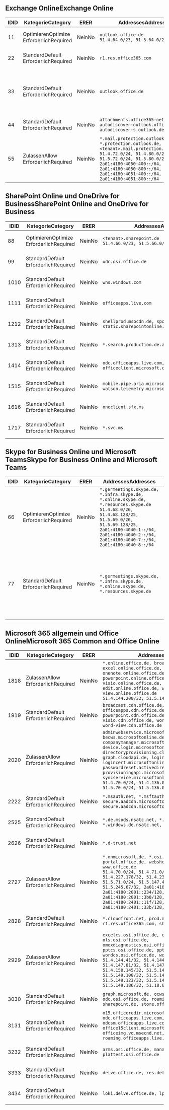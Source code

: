 <!--THIS FILE IS AUTOMATICALLY GENERATED. MANUAL CHANGES WILL BE OVERWRITTEN.-->
<!--Please contact the Office 365 Endpoints team with any questions.-->
<!--Germany endpoints version 2019062800-->
<!--File generated 2019-06-28 11:00:15.7010-->

## <a name="exchange-online"></a><span data-ttu-id="fbe36-101">Exchange Online</span><span class="sxs-lookup"><span data-stu-id="fbe36-101">Exchange Online</span></span>

<span data-ttu-id="fbe36-102">ID</span><span class="sxs-lookup"><span data-stu-id="fbe36-102">ID</span></span> | <span data-ttu-id="fbe36-103">Kategorie</span><span class="sxs-lookup"><span data-stu-id="fbe36-103">Category</span></span> | <span data-ttu-id="fbe36-104">ER</span><span class="sxs-lookup"><span data-stu-id="fbe36-104">ER</span></span> | <span data-ttu-id="fbe36-105">Addresses</span><span class="sxs-lookup"><span data-stu-id="fbe36-105">Addresses</span></span> | <span data-ttu-id="fbe36-106">Ports</span><span class="sxs-lookup"><span data-stu-id="fbe36-106">Ports</span></span>
-- | -------------------- | -- | ------------------------------------------------------------------------------------------------------------------------------------------------------------------------------------------------------------------------------------------------------------ | -------------------------------
<span data-ttu-id="fbe36-107">1</span><span class="sxs-lookup"><span data-stu-id="fbe36-107">1</span></span> | <span data-ttu-id="fbe36-108">Optimieren</span><span class="sxs-lookup"><span data-stu-id="fbe36-108">Optimize</span></span><BR><span data-ttu-id="fbe36-109">Erforderlich</span><span class="sxs-lookup"><span data-stu-id="fbe36-109">Required</span></span> | <span data-ttu-id="fbe36-110">Nein</span><span class="sxs-lookup"><span data-stu-id="fbe36-110">No</span></span> | `outlook.office.de`<BR>`51.4.64.0/23, 51.5.64.0/23` | <span data-ttu-id="fbe36-111">**TCP:** 443, 80</span><span class="sxs-lookup"><span data-stu-id="fbe36-111">**TCP:** 443, 80</span></span>
<span data-ttu-id="fbe36-112">2</span><span class="sxs-lookup"><span data-stu-id="fbe36-112">2</span></span> | <span data-ttu-id="fbe36-113">Standard</span><span class="sxs-lookup"><span data-stu-id="fbe36-113">Default</span></span><BR><span data-ttu-id="fbe36-114">Erforderlich</span><span class="sxs-lookup"><span data-stu-id="fbe36-114">Required</span></span> | <span data-ttu-id="fbe36-115">Nein</span><span class="sxs-lookup"><span data-stu-id="fbe36-115">No</span></span> | `r1.res.office365.com` | <span data-ttu-id="fbe36-116">**TCP:** 443, 80</span><span class="sxs-lookup"><span data-stu-id="fbe36-116">**TCP:** 443, 80</span></span>
<span data-ttu-id="fbe36-117">3</span><span class="sxs-lookup"><span data-stu-id="fbe36-117">3</span></span> | <span data-ttu-id="fbe36-118">Standard</span><span class="sxs-lookup"><span data-stu-id="fbe36-118">Default</span></span><BR><span data-ttu-id="fbe36-119">Erforderlich</span><span class="sxs-lookup"><span data-stu-id="fbe36-119">Required</span></span> | <span data-ttu-id="fbe36-120">Nein</span><span class="sxs-lookup"><span data-stu-id="fbe36-120">No</span></span> | `outlook.office.de` | <span data-ttu-id="fbe36-121">**TCP:** 143, 25, 587, 993, 995</span><span class="sxs-lookup"><span data-stu-id="fbe36-121">**TCP:** 143, 25, 587, 993, 995</span></span>
<span data-ttu-id="fbe36-122">4</span><span class="sxs-lookup"><span data-stu-id="fbe36-122">4</span></span> | <span data-ttu-id="fbe36-123">Standard</span><span class="sxs-lookup"><span data-stu-id="fbe36-123">Default</span></span><BR><span data-ttu-id="fbe36-124">Erforderlich</span><span class="sxs-lookup"><span data-stu-id="fbe36-124">Required</span></span> | <span data-ttu-id="fbe36-125">Nein</span><span class="sxs-lookup"><span data-stu-id="fbe36-125">No</span></span> | `attachments.office365-net.de, autodiscover-outlook.office.de, autodiscover-s.outlook.de` | <span data-ttu-id="fbe36-126">**TCP:** 443, 80</span><span class="sxs-lookup"><span data-stu-id="fbe36-126">**TCP:** 443, 80</span></span>
<span data-ttu-id="fbe36-127">5</span><span class="sxs-lookup"><span data-stu-id="fbe36-127">5</span></span> | <span data-ttu-id="fbe36-128">Zulassen</span><span class="sxs-lookup"><span data-stu-id="fbe36-128">Allow</span></span><BR><span data-ttu-id="fbe36-129">Erforderlich</span><span class="sxs-lookup"><span data-stu-id="fbe36-129">Required</span></span> | <span data-ttu-id="fbe36-130">Nein</span><span class="sxs-lookup"><span data-stu-id="fbe36-130">No</span></span> | `*.mail.protection.outlook.de, *.protection.outlook.de, <tenant>.mail.protection.outlook.de`<BR>`51.4.72.0/24, 51.4.80.0/27, 51.5.72.0/24, 51.5.80.0/27, 2a01:4180:4050:400::/64, 2a01:4180:4050:800::/64, 2a01:4180:4051:400::/64, 2a01:4180:4051:800::/64` | <span data-ttu-id="fbe36-131">**TCP:** 25, 443</span><span class="sxs-lookup"><span data-stu-id="fbe36-131">**TCP:** 25, 443</span></span>

## <a name="sharepoint-online-and-onedrive-for-business"></a><span data-ttu-id="fbe36-132">SharePoint Online und OneDrive for Business</span><span class="sxs-lookup"><span data-stu-id="fbe36-132">SharePoint Online and OneDrive for Business</span></span>

<span data-ttu-id="fbe36-133">ID</span><span class="sxs-lookup"><span data-stu-id="fbe36-133">ID</span></span> | <span data-ttu-id="fbe36-134">Kategorie</span><span class="sxs-lookup"><span data-stu-id="fbe36-134">Category</span></span> | <span data-ttu-id="fbe36-135">ER</span><span class="sxs-lookup"><span data-stu-id="fbe36-135">ER</span></span> | <span data-ttu-id="fbe36-136">Addresses</span><span class="sxs-lookup"><span data-stu-id="fbe36-136">Addresses</span></span> | <span data-ttu-id="fbe36-137">Ports</span><span class="sxs-lookup"><span data-stu-id="fbe36-137">Ports</span></span>
-- | -------------------- | -- | ------------------------------------------------------------------------------ | ----------------
<span data-ttu-id="fbe36-138">8</span><span class="sxs-lookup"><span data-stu-id="fbe36-138">8</span></span> | <span data-ttu-id="fbe36-139">Optimieren</span><span class="sxs-lookup"><span data-stu-id="fbe36-139">Optimize</span></span><BR><span data-ttu-id="fbe36-140">Erforderlich</span><span class="sxs-lookup"><span data-stu-id="fbe36-140">Required</span></span> | <span data-ttu-id="fbe36-141">Nein</span><span class="sxs-lookup"><span data-stu-id="fbe36-141">No</span></span> | `<tenant>.sharepoint.de`<BR>`51.4.66.0/23, 51.5.66.0/23` | <span data-ttu-id="fbe36-142">**TCP:** 443, 80</span><span class="sxs-lookup"><span data-stu-id="fbe36-142">**TCP:** 443, 80</span></span>
<span data-ttu-id="fbe36-143">9</span><span class="sxs-lookup"><span data-stu-id="fbe36-143">9</span></span> | <span data-ttu-id="fbe36-144">Standard</span><span class="sxs-lookup"><span data-stu-id="fbe36-144">Default</span></span><BR><span data-ttu-id="fbe36-145">Erforderlich</span><span class="sxs-lookup"><span data-stu-id="fbe36-145">Required</span></span> | <span data-ttu-id="fbe36-146">Nein</span><span class="sxs-lookup"><span data-stu-id="fbe36-146">No</span></span> | `odc.osi.office.de` | <span data-ttu-id="fbe36-147">**TCP:** 443, 80</span><span class="sxs-lookup"><span data-stu-id="fbe36-147">**TCP:** 443, 80</span></span>
<span data-ttu-id="fbe36-148">10</span><span class="sxs-lookup"><span data-stu-id="fbe36-148">10</span></span> | <span data-ttu-id="fbe36-149">Standard</span><span class="sxs-lookup"><span data-stu-id="fbe36-149">Default</span></span><BR><span data-ttu-id="fbe36-150">Erforderlich</span><span class="sxs-lookup"><span data-stu-id="fbe36-150">Required</span></span> | <span data-ttu-id="fbe36-151">Nein</span><span class="sxs-lookup"><span data-stu-id="fbe36-151">No</span></span> | `wns.windows.com` | <span data-ttu-id="fbe36-152">**TCP:** 443, 80</span><span class="sxs-lookup"><span data-stu-id="fbe36-152">**TCP:** 443, 80</span></span>
<span data-ttu-id="fbe36-153">11</span><span class="sxs-lookup"><span data-stu-id="fbe36-153">11</span></span> | <span data-ttu-id="fbe36-154">Standard</span><span class="sxs-lookup"><span data-stu-id="fbe36-154">Default</span></span><BR><span data-ttu-id="fbe36-155">Erforderlich</span><span class="sxs-lookup"><span data-stu-id="fbe36-155">Required</span></span> | <span data-ttu-id="fbe36-156">Nein</span><span class="sxs-lookup"><span data-stu-id="fbe36-156">No</span></span> | `officeapps.live.com` | <span data-ttu-id="fbe36-157">**TCP:** 443, 80</span><span class="sxs-lookup"><span data-stu-id="fbe36-157">**TCP:** 443, 80</span></span>
<span data-ttu-id="fbe36-158">12</span><span class="sxs-lookup"><span data-stu-id="fbe36-158">12</span></span> | <span data-ttu-id="fbe36-159">Standard</span><span class="sxs-lookup"><span data-stu-id="fbe36-159">Default</span></span><BR><span data-ttu-id="fbe36-160">Erforderlich</span><span class="sxs-lookup"><span data-stu-id="fbe36-160">Required</span></span> | <span data-ttu-id="fbe36-161">Nein</span><span class="sxs-lookup"><span data-stu-id="fbe36-161">No</span></span> | `shellprod.msocdn.de, spoprod-a.akamaihd.net, static.sharepointonline.com` | <span data-ttu-id="fbe36-162">**TCP:** 443, 80</span><span class="sxs-lookup"><span data-stu-id="fbe36-162">**TCP:** 443, 80</span></span>
<span data-ttu-id="fbe36-163">13</span><span class="sxs-lookup"><span data-stu-id="fbe36-163">13</span></span> | <span data-ttu-id="fbe36-164">Standard</span><span class="sxs-lookup"><span data-stu-id="fbe36-164">Default</span></span><BR><span data-ttu-id="fbe36-165">Erforderlich</span><span class="sxs-lookup"><span data-stu-id="fbe36-165">Required</span></span> | <span data-ttu-id="fbe36-166">Nein</span><span class="sxs-lookup"><span data-stu-id="fbe36-166">No</span></span> | `*.search.production.de.azuretrafficmanager.de` | <span data-ttu-id="fbe36-167">**TCP:** 443</span><span class="sxs-lookup"><span data-stu-id="fbe36-167">**TCP:** 443</span></span>
<span data-ttu-id="fbe36-168">14</span><span class="sxs-lookup"><span data-stu-id="fbe36-168">14</span></span> | <span data-ttu-id="fbe36-169">Standard</span><span class="sxs-lookup"><span data-stu-id="fbe36-169">Default</span></span><BR><span data-ttu-id="fbe36-170">Erforderlich</span><span class="sxs-lookup"><span data-stu-id="fbe36-170">Required</span></span> | <span data-ttu-id="fbe36-171">Nein</span><span class="sxs-lookup"><span data-stu-id="fbe36-171">No</span></span> | `odc.officeapps.live.com, officeclient.microsoft.com` | <span data-ttu-id="fbe36-172">**TCP:** 443, 80</span><span class="sxs-lookup"><span data-stu-id="fbe36-172">**TCP:** 443, 80</span></span>
<span data-ttu-id="fbe36-173">15</span><span class="sxs-lookup"><span data-stu-id="fbe36-173">15</span></span> | <span data-ttu-id="fbe36-174">Standard</span><span class="sxs-lookup"><span data-stu-id="fbe36-174">Default</span></span><BR><span data-ttu-id="fbe36-175">Erforderlich</span><span class="sxs-lookup"><span data-stu-id="fbe36-175">Required</span></span> | <span data-ttu-id="fbe36-176">Nein</span><span class="sxs-lookup"><span data-stu-id="fbe36-176">No</span></span> | `mobile.pipe.aria.microsoft.com, ssw.live.com, watson.telemetry.microsoft.com` | <span data-ttu-id="fbe36-177">**TCP:** 443, 80</span><span class="sxs-lookup"><span data-stu-id="fbe36-177">**TCP:** 443, 80</span></span>
<span data-ttu-id="fbe36-178">16</span><span class="sxs-lookup"><span data-stu-id="fbe36-178">16</span></span> | <span data-ttu-id="fbe36-179">Standard</span><span class="sxs-lookup"><span data-stu-id="fbe36-179">Default</span></span><BR><span data-ttu-id="fbe36-180">Erforderlich</span><span class="sxs-lookup"><span data-stu-id="fbe36-180">Required</span></span> | <span data-ttu-id="fbe36-181">Nein</span><span class="sxs-lookup"><span data-stu-id="fbe36-181">No</span></span> | `oneclient.sfx.ms` | <span data-ttu-id="fbe36-182">**TCP:** 443, 80</span><span class="sxs-lookup"><span data-stu-id="fbe36-182">**TCP:** 443, 80</span></span>
<span data-ttu-id="fbe36-183">17</span><span class="sxs-lookup"><span data-stu-id="fbe36-183">17</span></span> | <span data-ttu-id="fbe36-184">Standard</span><span class="sxs-lookup"><span data-stu-id="fbe36-184">Default</span></span><BR><span data-ttu-id="fbe36-185">Erforderlich</span><span class="sxs-lookup"><span data-stu-id="fbe36-185">Required</span></span> | <span data-ttu-id="fbe36-186">Nein</span><span class="sxs-lookup"><span data-stu-id="fbe36-186">No</span></span> | `*.svc.ms` | <span data-ttu-id="fbe36-187">**TCP:** 443, 80</span><span class="sxs-lookup"><span data-stu-id="fbe36-187">**TCP:** 443, 80</span></span>

## <a name="skype-for-business-online-and-microsoft-teams"></a><span data-ttu-id="fbe36-188">Skype for Business Online und Microsoft Teams</span><span class="sxs-lookup"><span data-stu-id="fbe36-188">Skype for Business Online and Microsoft Teams</span></span>

<span data-ttu-id="fbe36-189">ID</span><span class="sxs-lookup"><span data-stu-id="fbe36-189">ID</span></span> | <span data-ttu-id="fbe36-190">Kategorie</span><span class="sxs-lookup"><span data-stu-id="fbe36-190">Category</span></span> | <span data-ttu-id="fbe36-191">ER</span><span class="sxs-lookup"><span data-stu-id="fbe36-191">ER</span></span> | <span data-ttu-id="fbe36-192">Addresses</span><span class="sxs-lookup"><span data-stu-id="fbe36-192">Addresses</span></span> | <span data-ttu-id="fbe36-193">Ports</span><span class="sxs-lookup"><span data-stu-id="fbe36-193">Ports</span></span>
-- | -------------------- | -- | ----------------------------------------------------------------------------------------------------------------------------------------------------------------------------------------------------------------------------------------------- | --------------------------------------------------
<span data-ttu-id="fbe36-194">6</span><span class="sxs-lookup"><span data-stu-id="fbe36-194">6</span></span> | <span data-ttu-id="fbe36-195">Optimieren</span><span class="sxs-lookup"><span data-stu-id="fbe36-195">Optimize</span></span><BR><span data-ttu-id="fbe36-196">Erforderlich</span><span class="sxs-lookup"><span data-stu-id="fbe36-196">Required</span></span> | <span data-ttu-id="fbe36-197">Nein</span><span class="sxs-lookup"><span data-stu-id="fbe36-197">No</span></span> | `*.germeetings.skype.de, *.infra.skype.de, *.online.skype.de, *.resources.skype.de`<BR>`51.4.68.0/26, 51.4.68.128/25, 51.5.69.0/26, 51.5.69.128/25, 2a01:4180:4040:1::/64, 2a01:4180:4040:2::/64, 2a01:4180:4040:7::/64, 2a01:4180:4040:8::/64` | <span data-ttu-id="fbe36-198">**TCP:** 443, 80</span><span class="sxs-lookup"><span data-stu-id="fbe36-198">**TCP:** 443, 80</span></span><BR><span data-ttu-id="fbe36-199">**UDP:** 3478</span><span class="sxs-lookup"><span data-stu-id="fbe36-199">**UDP:** 3478</span></span>
<span data-ttu-id="fbe36-200">7</span><span class="sxs-lookup"><span data-stu-id="fbe36-200">7</span></span> | <span data-ttu-id="fbe36-201">Standard</span><span class="sxs-lookup"><span data-stu-id="fbe36-201">Default</span></span><BR><span data-ttu-id="fbe36-202">Erforderlich</span><span class="sxs-lookup"><span data-stu-id="fbe36-202">Required</span></span> | <span data-ttu-id="fbe36-203">Nein</span><span class="sxs-lookup"><span data-stu-id="fbe36-203">No</span></span> | `*.germeetings.skype.de, *.infra.skype.de, *.online.skype.de, *.resources.skype.de` | <span data-ttu-id="fbe36-204">**TCP:** 5061, 50000-59999</span><span class="sxs-lookup"><span data-stu-id="fbe36-204">**TCP:** 5061, 50000-59999</span></span><BR><span data-ttu-id="fbe36-205">**UDP:** 50000-59999</span><span class="sxs-lookup"><span data-stu-id="fbe36-205">**UDP:** 50000-59999</span></span>

## <a name="microsoft-365-common-and-office-online"></a><span data-ttu-id="fbe36-206">Microsoft 365 allgemein und Office Online</span><span class="sxs-lookup"><span data-stu-id="fbe36-206">Microsoft 365 Common and Office Online</span></span>

<span data-ttu-id="fbe36-207">ID</span><span class="sxs-lookup"><span data-stu-id="fbe36-207">ID</span></span> | <span data-ttu-id="fbe36-208">Kategorie</span><span class="sxs-lookup"><span data-stu-id="fbe36-208">Category</span></span> | <span data-ttu-id="fbe36-209">ER</span><span class="sxs-lookup"><span data-stu-id="fbe36-209">ER</span></span> | <span data-ttu-id="fbe36-210">Addresses</span><span class="sxs-lookup"><span data-stu-id="fbe36-210">Addresses</span></span> | <span data-ttu-id="fbe36-211">Ports</span><span class="sxs-lookup"><span data-stu-id="fbe36-211">Ports</span></span>
-- | ------------------- | -- | ---------------------------------------------------------------------------------------------------------------------------------------------------------------------------------------------------------------------------------------------------------------------------------------------------------------------------------------------------------------------------------------------------------------------------------------------------------------------------------- | ----------------
<span data-ttu-id="fbe36-212">18</span><span class="sxs-lookup"><span data-stu-id="fbe36-212">18</span></span> | <span data-ttu-id="fbe36-213">Zulassen</span><span class="sxs-lookup"><span data-stu-id="fbe36-213">Allow</span></span><BR><span data-ttu-id="fbe36-214">Erforderlich</span><span class="sxs-lookup"><span data-stu-id="fbe36-214">Required</span></span> | <span data-ttu-id="fbe36-215">Nein</span><span class="sxs-lookup"><span data-stu-id="fbe36-215">No</span></span> | `*.online.office.de, broadcast.online.office.de, excel.online.office.de, onenote.online.office.de, powerpoint.online.office.de, visio.online.office.de, word-edit.online.office.de, word-view.online.office.de`<BR>`51.4.144.200/32, 51.5.149.3/32, 51.18.16.0/23` | <span data-ttu-id="fbe36-216">**TCP:** 443</span><span class="sxs-lookup"><span data-stu-id="fbe36-216">**TCP:** 443</span></span>
<span data-ttu-id="fbe36-217">19</span><span class="sxs-lookup"><span data-stu-id="fbe36-217">19</span></span> | <span data-ttu-id="fbe36-218">Standard</span><span class="sxs-lookup"><span data-stu-id="fbe36-218">Default</span></span><BR><span data-ttu-id="fbe36-219">Erforderlich</span><span class="sxs-lookup"><span data-stu-id="fbe36-219">Required</span></span> | <span data-ttu-id="fbe36-220">Nein</span><span class="sxs-lookup"><span data-stu-id="fbe36-220">No</span></span> | `broadcast.cdn.office.de, excel.cdn.office.de, officeapps.cdn.office.de, onenote.cdn.office.de, powerpoint.cdn.office.de, view.cdn.office.de, visio.cdn.office.de, word-edit.cdn.office.de, word-view.cdn.office.de` | <span data-ttu-id="fbe36-221">**TCP:** 443</span><span class="sxs-lookup"><span data-stu-id="fbe36-221">**TCP:** 443</span></span>
<span data-ttu-id="fbe36-222">20</span><span class="sxs-lookup"><span data-stu-id="fbe36-222">20</span></span> | <span data-ttu-id="fbe36-223">Zulassen</span><span class="sxs-lookup"><span data-stu-id="fbe36-223">Allow</span></span><BR><span data-ttu-id="fbe36-224">Erforderlich</span><span class="sxs-lookup"><span data-stu-id="fbe36-224">Required</span></span> | <span data-ttu-id="fbe36-225">Nein</span><span class="sxs-lookup"><span data-stu-id="fbe36-225">No</span></span> | `adminwebservice.microsoftonline.de, becws.microsoftonline.de, companymanager.microsoftonline.de, device.login.microsoftonline.de, directoryprovisioning.cloudapi.de, graph.cloudapi.de, login.microsoftonline.de, logincert.microsoftonline.de, pas.cloudapi.de, passwordreset.activedirectory.microsoftazure.de, provisioningapi.microsoftonline.de, syncservice.microsoftonline.de`<BR>`51.4.70.0/24, 51.4.136.0/24, 51.4.144.0/24, 51.5.70.0/24, 51.5.136.0/24, 51.5.144.0/24` | <span data-ttu-id="fbe36-226">**TCP:** 443, 80</span><span class="sxs-lookup"><span data-stu-id="fbe36-226">**TCP:** 443, 80</span></span>
<span data-ttu-id="fbe36-227">22</span><span class="sxs-lookup"><span data-stu-id="fbe36-227">22</span></span> | <span data-ttu-id="fbe36-228">Standard</span><span class="sxs-lookup"><span data-stu-id="fbe36-228">Default</span></span><BR><span data-ttu-id="fbe36-229">Erforderlich</span><span class="sxs-lookup"><span data-stu-id="fbe36-229">Required</span></span> | <span data-ttu-id="fbe36-230">Nein</span><span class="sxs-lookup"><span data-stu-id="fbe36-230">No</span></span> | `*.msauth.net, *.msftauth.net, secure.aadcdn.microsoftonline-p.com, secure.aadcdn.microsoftonline-p.de` | <span data-ttu-id="fbe36-231">**TCP:** 443, 80</span><span class="sxs-lookup"><span data-stu-id="fbe36-231">**TCP:** 443, 80</span></span>
<span data-ttu-id="fbe36-232">25</span><span class="sxs-lookup"><span data-stu-id="fbe36-232">25</span></span> | <span data-ttu-id="fbe36-233">Standard</span><span class="sxs-lookup"><span data-stu-id="fbe36-233">Default</span></span><BR><span data-ttu-id="fbe36-234">Erforderlich</span><span class="sxs-lookup"><span data-stu-id="fbe36-234">Required</span></span> | <span data-ttu-id="fbe36-235">Nein</span><span class="sxs-lookup"><span data-stu-id="fbe36-235">No</span></span> | `*.de.msods.nsatc.net, *.office.de.akadns.net, *.windows.de.nsatc.net, officehome.msocdn.de` | <span data-ttu-id="fbe36-236">**TCP:** 443, 80</span><span class="sxs-lookup"><span data-stu-id="fbe36-236">**TCP:** 443, 80</span></span>
<span data-ttu-id="fbe36-237">26</span><span class="sxs-lookup"><span data-stu-id="fbe36-237">26</span></span> | <span data-ttu-id="fbe36-238">Standard</span><span class="sxs-lookup"><span data-stu-id="fbe36-238">Default</span></span><BR><span data-ttu-id="fbe36-239">Erforderlich</span><span class="sxs-lookup"><span data-stu-id="fbe36-239">Required</span></span> | <span data-ttu-id="fbe36-240">Nein</span><span class="sxs-lookup"><span data-stu-id="fbe36-240">No</span></span> | `*.d-trust.net` | <span data-ttu-id="fbe36-241">**TCP:** 443, 80</span><span class="sxs-lookup"><span data-stu-id="fbe36-241">**TCP:** 443, 80</span></span>
<span data-ttu-id="fbe36-242">27</span><span class="sxs-lookup"><span data-stu-id="fbe36-242">27</span></span> | <span data-ttu-id="fbe36-243">Zulassen</span><span class="sxs-lookup"><span data-stu-id="fbe36-243">Allow</span></span><BR><span data-ttu-id="fbe36-244">Erforderlich</span><span class="sxs-lookup"><span data-stu-id="fbe36-244">Required</span></span> | <span data-ttu-id="fbe36-245">Nein</span><span class="sxs-lookup"><span data-stu-id="fbe36-245">No</span></span> | `*.onmicrosoft.de, *.osi.office.de, office.de, portal.office.de, webshell.suite.office.de, www.office.de`<BR>`51.4.70.0/24, 51.4.71.0/24, 51.4.226.115/32, 51.4.227.178/32, 51.4.230.178/32, 51.5.70.0/24, 51.5.71.0/24, 51.5.147.48/32, 51.5.242.163/32, 51.5.245.67/32, 2a01:4180:2001::92/128, 2a01:4180:2001::234/128, 2a01:4180:2001::3b8/128, 2a01:4180:2401::11f/128, 2a01:4180:2401::33b/128, 2a01:4180:2401::55b/128` | <span data-ttu-id="fbe36-246">**TCP:** 443, 80</span><span class="sxs-lookup"><span data-stu-id="fbe36-246">**TCP:** 443, 80</span></span>
<span data-ttu-id="fbe36-247">28</span><span class="sxs-lookup"><span data-stu-id="fbe36-247">28</span></span> | <span data-ttu-id="fbe36-248">Standard</span><span class="sxs-lookup"><span data-stu-id="fbe36-248">Default</span></span><BR><span data-ttu-id="fbe36-249">Erforderlich</span><span class="sxs-lookup"><span data-stu-id="fbe36-249">Required</span></span> | <span data-ttu-id="fbe36-250">Nein</span><span class="sxs-lookup"><span data-stu-id="fbe36-250">No</span></span> | `*.cloudfront.net, prod.msocdn.de, r1.res.office365.com, shellprod.msocdn.de` | <span data-ttu-id="fbe36-251">**TCP:** 443, 80</span><span class="sxs-lookup"><span data-stu-id="fbe36-251">**TCP:** 443, 80</span></span>
<span data-ttu-id="fbe36-252">29</span><span class="sxs-lookup"><span data-stu-id="fbe36-252">29</span></span> | <span data-ttu-id="fbe36-253">Zulassen</span><span class="sxs-lookup"><span data-stu-id="fbe36-253">Allow</span></span><BR><span data-ttu-id="fbe36-254">Erforderlich</span><span class="sxs-lookup"><span data-stu-id="fbe36-254">Required</span></span> | <span data-ttu-id="fbe36-255">Nein</span><span class="sxs-lookup"><span data-stu-id="fbe36-255">No</span></span> | `excelcs.osi.office.de, excelps.osi.office.de, ols.osi.office.de, omexdiagnostics.osi.office.de, pptcs.osi.office.de, pptps.osi.office.de, wordcs.osi.office.de, wordps.osi.office.de`<BR>`51.4.144.41/32, 51.4.144.174/32, 51.4.145.38/32, 51.4.147.81/32, 51.4.147.233/32, 51.4.148.12/32, 51.4.150.145/32, 51.5.147.242/32, 51.5.149.100/32, 51.5.149.119/32, 51.5.149.123/32, 51.5.149.180/32, 51.5.149.186/32, 51.18.0.0/21` | <span data-ttu-id="fbe36-256">**TCP:** 443, 80</span><span class="sxs-lookup"><span data-stu-id="fbe36-256">**TCP:** 443, 80</span></span>
<span data-ttu-id="fbe36-257">30</span><span class="sxs-lookup"><span data-stu-id="fbe36-257">30</span></span> | <span data-ttu-id="fbe36-258">Standard</span><span class="sxs-lookup"><span data-stu-id="fbe36-258">Default</span></span><BR><span data-ttu-id="fbe36-259">Erforderlich</span><span class="sxs-lookup"><span data-stu-id="fbe36-259">Required</span></span> | <span data-ttu-id="fbe36-260">Nein</span><span class="sxs-lookup"><span data-stu-id="fbe36-260">No</span></span> | `graph.microsoft.de, ocws.osi.office.de, odc.osi.office.de, roaming.osi.office.de, sharepoint.de, store.office.de` | <span data-ttu-id="fbe36-261">**TCP:** 443, 80</span><span class="sxs-lookup"><span data-stu-id="fbe36-261">**TCP:** 443, 80</span></span>
<span data-ttu-id="fbe36-262">31</span><span class="sxs-lookup"><span data-stu-id="fbe36-262">31</span></span> | <span data-ttu-id="fbe36-263">Standard</span><span class="sxs-lookup"><span data-stu-id="fbe36-263">Default</span></span><BR><span data-ttu-id="fbe36-264">Erforderlich</span><span class="sxs-lookup"><span data-stu-id="fbe36-264">Required</span></span> | <span data-ttu-id="fbe36-265">Nein</span><span class="sxs-lookup"><span data-stu-id="fbe36-265">No</span></span> | `o15.officeredir.microsoft.com, odc.officeapps.live.com, odcsm.officeapps.live.com, office.microsoft.com, office15client.microsoft.com, officeimg.vo.msecnd.net, roaming.officeapps.live.com` | <span data-ttu-id="fbe36-266">**TCP:** 443, 80</span><span class="sxs-lookup"><span data-stu-id="fbe36-266">**TCP:** 443, 80</span></span>
<span data-ttu-id="fbe36-267">32</span><span class="sxs-lookup"><span data-stu-id="fbe36-267">32</span></span> | <span data-ttu-id="fbe36-268">Standard</span><span class="sxs-lookup"><span data-stu-id="fbe36-268">Default</span></span><BR><span data-ttu-id="fbe36-269">Erforderlich</span><span class="sxs-lookup"><span data-stu-id="fbe36-269">Required</span></span> | <span data-ttu-id="fbe36-270">Nein</span><span class="sxs-lookup"><span data-stu-id="fbe36-270">No</span></span> | `arms.osi.office.de, manage.osi.office.de, plattest.osi.office.de` | <span data-ttu-id="fbe36-271">**TCP:** 443, 80</span><span class="sxs-lookup"><span data-stu-id="fbe36-271">**TCP:** 443, 80</span></span>
<span data-ttu-id="fbe36-272">33</span><span class="sxs-lookup"><span data-stu-id="fbe36-272">33</span></span> | <span data-ttu-id="fbe36-273">Standard</span><span class="sxs-lookup"><span data-stu-id="fbe36-273">Default</span></span><BR><span data-ttu-id="fbe36-274">Erforderlich</span><span class="sxs-lookup"><span data-stu-id="fbe36-274">Required</span></span> | <span data-ttu-id="fbe36-275">Nein</span><span class="sxs-lookup"><span data-stu-id="fbe36-275">No</span></span> | `delve.office.de, res.delve.office.com` | <span data-ttu-id="fbe36-276">**TCP:** 443</span><span class="sxs-lookup"><span data-stu-id="fbe36-276">**TCP:** 443</span></span>
<span data-ttu-id="fbe36-277">34</span><span class="sxs-lookup"><span data-stu-id="fbe36-277">34</span></span> | <span data-ttu-id="fbe36-278">Standard</span><span class="sxs-lookup"><span data-stu-id="fbe36-278">Default</span></span><BR><span data-ttu-id="fbe36-279">Erforderlich</span><span class="sxs-lookup"><span data-stu-id="fbe36-279">Required</span></span> | <span data-ttu-id="fbe36-280">Nein</span><span class="sxs-lookup"><span data-stu-id="fbe36-280">No</span></span> | `loki.delve.office.de, lpcres.delve.office.com` | <span data-ttu-id="fbe36-281">**TCP:** 443</span><span class="sxs-lookup"><span data-stu-id="fbe36-281">**TCP:** 443</span></span>
